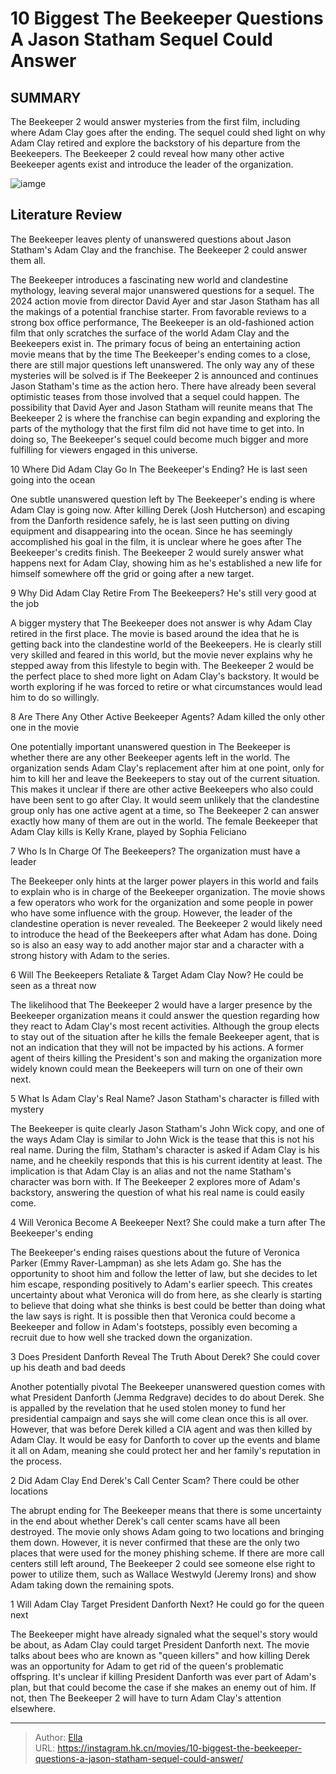 # 10 Biggest The Beekeeper Questions A Jason Statham Sequel Could Answer


## SUMMARY 


 The Beekeeper 2 would answer mysteries from the first film, including where Adam Clay goes after the ending. 
 The sequel could shed light on why Adam Clay retired and explore the backstory of his departure from the Beekeepers. 
 The Beekeeper 2 could reveal how many other active Beekeeper agents exist and introduce the leader of the organization. 

![iamge](https://static1.srcdn.com/wordpress/wp-content/uploads/2024/01/beekeeper.jpg)

## Literature Review

The Beekeeper leaves plenty of unanswered questions about Jason Statham&#39;s Adam Clay and the franchise. The Beekeeper 2 could answer them all.




The Beekeeper introduces a fascinating new world and clandestine mythology, leaving several major unanswered questions for a sequel. The 2024 action movie from director David Ayer and star Jason Statham has all the makings of a potential franchise starter. From favorable reviews to a strong box office performance, The Beekeeper is an old-fashioned action film that only scratches the surface of the world Adam Clay and the Beekeepers exist in. The primary focus of being an entertaining action movie means that by the time The Beekeeper&#39;s ending comes to a close, there are still major questions left unanswered.
The only way any of these mysteries will be solved is if The Beekeeper 2 is announced and continues Jason Statham&#39;s time as the action hero. There have already been several optimistic teases from those involved that a sequel could happen. The possibility that David Ayer and Jason Statham will reunite means that The Beekeeper 2 is where the franchise can begin expanding and exploring the parts of the mythology that the first film did not have time to get into. In doing so, The Beekeeper&#39;s sequel could become much bigger and more fulfilling for viewers engaged in this universe.









 








 10  Where Did Adam Clay Go In The Beekeeper&#39;s Ending? 
He is last seen going into the ocean


 







One subtle unanswered question left by The Beekeeper&#39;s ending is where Adam Clay is going now. After killing Derek (Josh Hutcherson) and escaping from the Danforth residence safely, he is last seen putting on diving equipment and disappearing into the ocean. Since he has seemingly accomplished his goal in the film, it is unclear where he goes after The Beekeeper&#39;s credits finish. The Beekeeper 2 would surely answer what happens next for Adam Clay, showing him as he&#39;s established a new life for himself somewhere off the grid or going after a new target.





 9  Why Did Adam Clay Retire From The Beekeepers? 
He&#39;s still very good at the job
        

A bigger mystery that The Beekeeper does not answer is why Adam Clay retired in the first place. The movie is based around the idea that he is getting back into the clandestine world of the Beekeepers. He is clearly still very skilled and feared in this world, but the movie never explains why he stepped away from this lifestyle to begin with. The Beekeeper 2 would be the perfect place to shed more light on Adam Clay&#39;s backstory. It would be worth exploring if he was forced to retire or what circumstances would lead him to do so willingly.





 8  Are There Any Other Active Beekeeper Agents? 
Adam killed the only other one in the movie
        

One potentially important unanswered question in The Beekeeper is whether there are any other Beekeeper agents left in the world. The organization sends Adam Clay&#39;s replacement after him at one point, only for him to kill her and leave the Beekeepers to stay out of the current situation. This makes it unclear if there are other active Beekeepers who also could have been sent to go after Clay. It would seem unlikely that the clandestine group only has one active agent at a time, so The Beekeeper 2 can answer exactly how many of them are out in the world.
The female Beekeeper that Adam Clay kills is Kelly Krane, played by Sophia Feliciano 






 7  Who Is In Charge Of The Beekeepers? 
The organization must have a leader
        

The Beekeeper only hints at the larger power players in this world and fails to explain who is in charge of the Beekeeper organization. The movie shows a few operators who work for the organization and some people in power who have some influence with the group. However, the leader of the clandestine operation is never revealed. The Beekeeper 2 would likely need to introduce the head of the Beekeepers after what Adam has done. Doing so is also an easy way to add another major star and a character with a strong history with Adam to the series.





 6  Will The Beekeepers Retaliate &amp; Target Adam Clay Now? 
He could be seen as a threat now
        

The likelihood that The Beekeeper 2 would have a larger presence by the Beekeeper organization means it could answer the question regarding how they react to Adam Clay&#39;s most recent activities. Although the group elects to stay out of the situation after he kills the female Beekeeper agent, that is not an indication that they will not be impacted by his actions. A former agent of theirs killing the President&#39;s son and making the organization more widely known could mean the Beekeepers will turn on one of their own next.





 5  What Is Adam Clay&#39;s Real Name? 
Jason Statham&#39;s character is filled with mystery
        

The Beekeeper is quite clearly Jason Statham&#39;s John Wick copy, and one of the ways Adam Clay is similar to John Wick is the tease that this is not his real name. During the film, Statham&#39;s character is asked if Adam Clay is his name, and he cheekily responds that this is his current identity at least. The implication is that Adam Clay is an alias and not the name Statham&#39;s character was born with. If The Beekeeper 2 explores more of Adam&#39;s backstory, answering the question of what his real name is could easily come.





 4  Will Veronica Become A Beekeeper Next? 
She could make a turn after The Beekeeper&#39;s ending
        

The Beekeeper&#39;s ending raises questions about the future of Veronica Parker (Emmy Raver-Lampman) as she lets Adam go. She has the opportunity to shoot him and follow the letter of law, but she decides to let him escape, responding positively to Adam&#39;s earlier speech. This creates uncertainty about what Veronica will do from here, as she clearly is starting to believe that doing what she thinks is best could be better than doing what the law says is right. It is possible then that Veronica could become a Beekeeper and follow in Adam&#39;s footsteps, possibly even becoming a recruit due to how well she tracked down the organization.





 3  Does President Danforth Reveal The Truth About Derek? 
She could cover up his death and bad deeds
        

Another potentially pivotal The Beekeeper unanswered question comes with what President Danforth (Jemma Redgrave) decides to do about Derek. She is appalled by the revelation that he used stolen money to fund her presidential campaign and says she will come clean once this is all over. However, that was before Derek killed a CIA agent and was then killed by Adam Clay. It would be easy for Danforth to cover up the events and blame it all on Adam, meaning she could protect her and her family&#39;s reputation in the process.





 2  Did Adam Clay End Derek&#39;s Call Center Scam? 
There could be other locations
        

The abrupt ending for The Beekeeper means that there is some uncertainty in the end about whether Derek&#39;s call center scams have all been destroyed. The movie only shows Adam going to two locations and bringing them down. However, it is never confirmed that these are the only two places that were used for the money phishing scheme. If there are more call centers still left around, The Beekeeper 2 could see someone else right to power to utilize them, such as Wallace Westwyld (Jeremy Irons) and show Adam taking down the remaining spots.





 1  Will Adam Clay Target President Danforth Next? 
He could go for the queen next
        

The Beekeeper might have already signaled what the sequel&#39;s story would be about, as Adam Clay could target President Danforth next. The movie talks about bees who are known as &#34;queen killers&#34; and how killing Derek was an opportunity for Adam to get rid of the queen&#39;s problematic offspring. It&#39;s unclear if killing President Danforth was ever part of Adam&#39;s plan, but that could become the case if she makes an enemy out of him. If not, then The Beekeeper 2 will have to turn Adam Clay&#39;s attention elsewhere. 

---

> Author: [Ella](https://instagram.hk.cn/)  
> URL: https://instagram.hk.cn/movies/10-biggest-the-beekeeper-questions-a-jason-statham-sequel-could-answer/  

